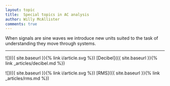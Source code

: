 ```yaml
---
layout: topic
title:  Special topics in AC analysis
author: Willy McAllister
comments: true
---
```


When signals are sine waves we introduce new units suited to the task of understanding they move through systems.  

----

![]({{ site.baseurl }}{% link i/article.svg %}) [Decibel]({{ site.baseurl }}{% link _articles/decibel.md %})

![]({{ site.baseurl }}{% link i/article.svg %}) [RMS]({{ site.baseurl }}{% link _articles/rms.md %})
